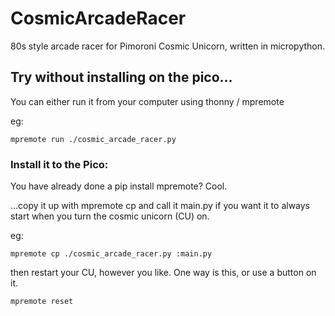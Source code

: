 # CosmicArcadeRacer
80s style arcade racer for Pimoroni Cosmic Unicorn, written in micropython.



## Try without installing on the pico...
You can either run it from your computer using thonny / mpremote

eg:
```shell
mpremote run ./cosmic_arcade_racer.py 
```

### Install it to the Pico:
You have already done a pip install mpremote? Cool. 

...copy it up with mpremote cp and call it main.py if you want it to always start when you turn the cosmic unicorn (CU) on.

eg:
```shell
mpremote cp ./cosmic_arcade_racer.py :main.py
```

then restart your CU, however you like. One way is this, or use a button on it.
```shell
mpremote reset
```


